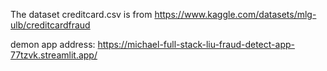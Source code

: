 The dataset creditcard.csv is from https://www.kaggle.com/datasets/mlg-ulb/creditcardfraud

demon app address: https://michael-full-stack-liu-fraud-detect-app-77tzvk.streamlit.app/
